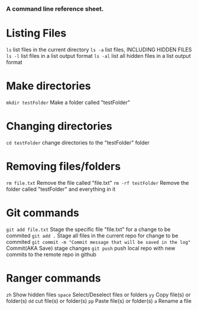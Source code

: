 ### A command line reference sheet.

# Listing Files
`ls`  list files in the current directory
`ls -a` list files, INCLUDING HIDDEN FILES
`ls -l` list files in a list output format
`ls -al` list all hidden files in a list output format

# Make directories
`mkdir testFolder` Make a folder called "testFolder"

# Changing directories
`cd testFolder` change directories to the "testFolder" folder

# Removing files/folders
`rm file.txt` Remove the file called "file.txt"
`rm -rf testFolder` Remove the folder called "testFolder" and everything in it

# Git commands
`git add file.txt` Stage the specific file "file.txt" for a change to be commited
`git add .` Stage all files in the current repo for change to be commited
`git commit -m "Commit message that will be saved in the log"` Commit(AKA Save) stage changes
`git push` push local repo with new commits to the remote repo in github

# Ranger commands
`zh` Show hidden files
`space` Select/Deselect files or folders
`yy` Copy file(s) or folder(s)
`dd` cut file(s) or folder(s)
`pp` Paste file(s) or folder(s)
`a` Rename a file


